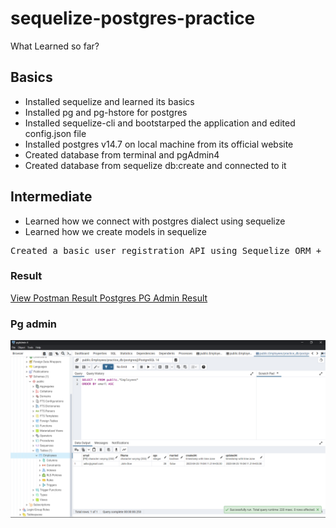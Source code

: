 # sequelize-postgres-practice

What Learned so far?

<h2>Basics</h2>
<ul>
    <li>Installed sequelize and learned its basics</li>
    <li>Installed pg and pg-hstore for postgres</li>
    <li>Installed sequelize-cli and bootstarped the application and edited config.json file</li>
    <li>Installed postgres v14.7 on local machine from its official website</li>
    <li>Created database from terminal and pgAdmin4</li>
    <li>Created database from sequelize db:create and connected to it</li>
    
</ul>

<h2>Intermediate</h2>

<ul>
    <li>Learned how we connect with postgres dialect using sequelize</li>
    <li>Learned how we create models in sequelize</li>
</ul>

<pre>
Created a basic user registration API using Sequelize ORM + Postgres DB + Nodejs + Express
</pre>

<h3>Result</h3>
<a href="https://raw.githubusercontent.com/surajaswal29/sequelize-postgres-practice/127e79eb281ce4ee9276dfba16419a9aa1d5274c/work_screenshot/API_SS/POSTMAN_RESULT.png"> View Postman Result </a>
<a href="">Postgres PG Admin Result</a>

<h3>Pg admin</h3>
<img src="work_screenshot\API_SS\PG_ADMIN.png">
